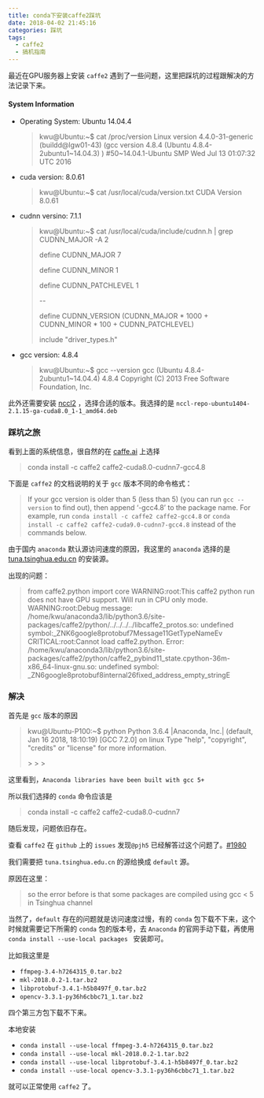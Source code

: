 ```yaml
---
title: conda下安装caffe2踩坑
date: 2018-04-02 21:45:16
categories: 踩坑
tags:
  - caffe2
  - 搞机指南
---
```


最近在GPU服务器上安装 `caffe2` 遇到了一些问题，这里把踩坑的过程跟解决的方法记录下来。

<!--more--> 

#### System Information

- Operating System: Ubuntu 14.04.4

  > kwu@Ubuntu:~$ cat /proc/version
  > Linux version 4.4.0-31-generic (buildd@lgw01-43) (gcc version 4.8.4 (Ubuntu 4.8.4-2ubuntu1~14.04.3) ) #50~14.04.1-Ubuntu SMP Wed Jul 13 01:07:32 UTC 2016

- cuda version: 8.0.61

  > kwu@Ubuntu:~$ cat /usr/local/cuda/version.txt
  > CUDA Version 8.0.61

- cudnn versino: 7.1.1

  > kwu@Ubuntu:~$ cat /usr/local/cuda/include/cudnn.h | grep CUDNN_MAJOR -A 2
  >
  > define CUDNN_MAJOR 7
  >
  > define CUDNN_MINOR 1
  >
  > define CUDNN_PATCHLEVEL 1
  >
  > --
  >
  > define CUDNN_VERSION    (CUDNN_MAJOR * 1000 + CUDNN_MINOR * 100 + CUDNN_PATCHLEVEL)
  >
  > include "driver_types.h"

- gcc version: 4.8.4

  > kwu@Ubuntu:~$ gcc --version
  > gcc (Ubuntu 4.8.4-2ubuntu1~14.04.4) 4.8.4
  > Copyright (C) 2013 Free Software Foundation, Inc.


此外还需要安装 [nccl2](https://developer.nvidia.com/nccl) ，选择合适的版本。我选择的是 `nccl-repo-ubuntu1404-2.1.15-ga-cuda8.0_1-1_amd64.deb`

### 踩坑之旅

看到上面的系统信息，很自然的在 [caffe.ai](https://caffe2.ai/docs/getting-started.html?platform=ubuntu&configuration=compile) 上选择

> conda install -c caffe2 caffe2-cuda8.0-cudnn7-gcc4.8

下面是 `caffe2` 的文档说明的关于 `gcc` 版本不同的命令格式：

> If your gcc version is older than 5 (less than 5) (you can run `gcc --version` to find out), then append ‘-gcc4.8’ to the package name. For example, run `conda install -c caffe2 caffe2-gcc4.8` or `conda install -c caffe2 caffe2-cuda9.0-cudnn7-gcc4.8` instead of the commands below.

由于国内 `anaconda` 默认源访问速度的原因，我这里的 `anaconda` 选择的是 [tuna.tsinghua.edu.cn](https://mirror.tuna.tsinghua.edu.cn/help/anaconda/) 的安装源。

出现的问题：

> from caffe2.python import core
> WARNING:root:This caffe2 python run does not have GPU support. Will run in CPU only mode.
> WARNING:root:Debug message: /home/kwu/anaconda3/lib/python3.6/site-packages/caffe2/python/../../../../libcaffe2_protos.so: undefined symbol:_ZNK6google8protobuf7Message11GetTypeNameEv
> CRITICAL:root:Cannot load caffe2.python. Error: /home/kwu/anaconda3/lib/python3.6/site-packages/caffe2/python/caffe2_pybind11_state.cpython-36m-x86_64-linux-gnu.so: undefined symbol: _ZN6google8protobuf8internal26fixed_address_empty_stringE

### 解决

首先是 `gcc` 版本的原因

> kwu@Ubuntu-P100:~$ python
> Python 3.6.4 |Anaconda, Inc.| (default, Jan 16 2018, 18:10:19)
> [GCC 7.2.0] on linux
> Type "help", "copyright", "credits" or "license" for more information.
>
> \> \> \>

这里看到，`Anaconda libraries have been built with gcc 5+`

所以我们选择的 `conda` 命令应该是

> conda install -c caffe2 caffe2-cuda8.0-cudnn7

随后发现，问题依旧存在。

查看 `caffe2` 在  `github` 上的 `issues` 发现`@pjh5`  已经解答过这个问题了。[#1980](https://github.com/caffe2/caffe2/issues/1980)

我们需要把 `tuna.tsinghua.edu.cn` 的源给换成 `default` 源。

原因在这里：

>  so the error before is that some packages are compiled using gcc < 5 in Tsinghua channel

当然了，`default` 存在的问题就是访问速度过慢，有的 `conda` 包下载不下来，这个时候就需要记下所需的 `conda` 包的版本号，去 `Anaconda` 的官网手动下载，再使用`conda install --use-local packages ` 安装即可。

比如我这里是

- `ffmpeg-3.4-h7264315_0.tar.bz2`
- `mkl-2018.0.2-1.tar.bz2`
- `libprotobuf-3.4.1-h5b8497f_0.tar.bz2`
- `opencv-3.3.1-py36h6cbbc71_1.tar.bz2`

四个第三方包下载不下来。

本地安装

- `conda install --use-local ffmpeg-3.4-h7264315_0.tar.bz2 `
- `conda install --use-local mkl-2018.0.2-1.tar.bz2`
- `conda install --use-local libprotobuf-3.4.1-h5b8497f_0.tar.bz2`
- `conda install --use-local opencv-3.3.1-py36h6cbbc71_1.tar.bz2`

就可以正常使用 `caffe2` 了。